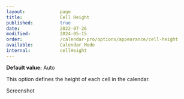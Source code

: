 ```yaml
---
layout:             page
title:              Cell Height 
published:          true
date:               2022-07-26
modified:           2024-05-15
order:              /calendar-pro/options/appearance/cell-height
available:          Calendar Mode
internal:           cellHeight
---
```

**Default value:** Auto

This option defines the height of each cell in the calendar.

<todo>Screenshot</todo>